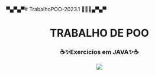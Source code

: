 ▀▄▀▄▀# TrabalhoPOO-2023.1 👩‍💻🌌▄▀▄▀<h1 align="center">TRABALHO DE POO</h1>
<h3 align="center">☕✨Exercícios em JAVA✨☕</h3>


<div align=center>
<img src = "https://user-images.githubusercontent.com/124710521/224388297-6bda0d56-b708-4f19-b748-4090cca57e54.gif">
<div>
